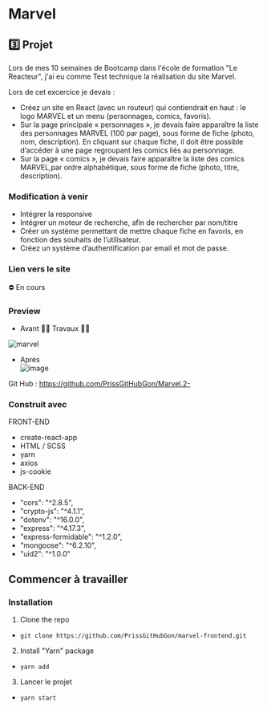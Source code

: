 # Marvel
## 3️⃣ Projet
Lors de mes 10 semaines de Bootcamp dans l'école de formation "Le Reacteur", j'ai eu comme Test technique  la réalisation du site Marvel.

Lors de cet excercice je devais : 
* Créez un site en React (avec un routeur) qui contiendrait en haut : le logo MARVEL et un menu (personnages, comics, favoris).
* Sur la page principale « personnages », je devais faire apparaître la liste des personnages MARVEL (100 par page), sous forme de fiche (photo, nom, description). En cliquant sur chaque fiche, il doit être possible d’accéder à une page regroupant les comics liés au personnage.
* Sur la page « comics », je devais faire apparaître la liste des comics MARVEL,par ordre alphabétique, sous forme de fiche (photo, titre, description).

### Modification à venir

* Intégrer la responsive
* Intégrer un moteur de recherche, afin de rechercher par nom/titre
* Créer un système permettant de mettre chaque fiche en favoris, en fonction des souhaits de l’utilisateur.
* Créez un système d’authentification par email et mot de passe.


### Lien vers le site

⛔ En cours

### Preview

* Avant 🔨🔨 Travaux 🔨🔨

![marvel](https://user-images.githubusercontent.com/87413559/183442834-456128be-16d9-4307-a047-c913bdcb0ef6.png)

* Aprés  
![image](https://user-images.githubusercontent.com/87413559/188663664-54341b42-cac4-4115-b179-8fc60a06ed04.png)

Git Hub : https://github.com/PrissGitHubGon/Marvel.2-

### Construit avec

FRONT-END

* create-react-app
* HTML / SCSS
* yarn
* axios
* js-cookie

BACK-END

* "cors": "^2.8.5",
* "crypto-js": "^4.1.1",
* "dotenv": "^16.0.0",
* "express": "^4.17.3",
* "express-formidable": "^1.2.0",
* "mongoose": "^6.2.10",
* "uid2": "^1.0.0"

## Commencer à travailler

### Installation

1. Clone the repo
* ``git clone https://github.com/PrissGitHubGon/marvel-frontend.git``
2. Install "Yarn" package
* ``yarn add``
3. Lancer le projet
* ``yarn start``
